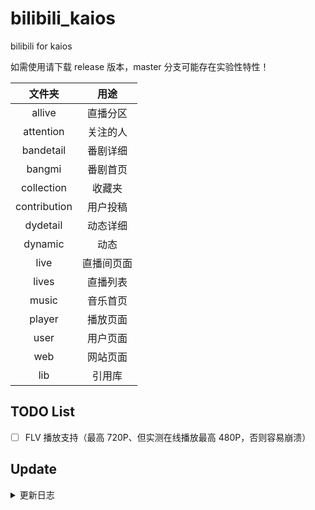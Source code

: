 # bilibili_kaios

bilibili for kaios

如需使用请下载 release 版本，master 分支可能存在实验性特性！

|    文件夹    |    用途    |
| :-: | :--: |
|    allive    |  直播分区  |
|  attention   |  关注的人  |
|  bandetail   |  番剧详细  |
|    bangmi    |  番剧首页  |
|  collection  |   收藏夹   |
| contribution |  用户投稿  |
|   dydetail   |  动态详细  |
|   dynamic    |    动态    |
|     live     | 直播间页面 |
|    lives     |  直播列表  |
|    music     |  音乐首页  |
|    player    |  播放页面  |
|     user     |  用户页面  |
|     web      |  网站页面  |
|     lib      |   引用库   |

## TODO List

- [ ] FLV 播放支持（最高 720P、但实测在线播放最高 480P，否则容易崩溃）

## Update

<details>
<summary>更新日志</summary>

### 1.0
版本：1.0
更新时间：2020-10-3
更新简介：
因为电脑文件丢失，不得不重写软件。更改了配色（从粉色变为蓝色）和原来丑不拉几的UI，增加了可用左右键操作的顶栏。提升了代码的可维护性。
主要功能如下：
1.获取B站电脑端首页视频
2.播放视频和观看弹幕（透明度不可调，弹幕无法关闭）
更新内容：
1.修改了UI
2.由使用<div>存储临时数据改为了用列表存储（我都不知道我是怎么想到用自定义标签的阴间方法的……）
3.提升了网络体验（更换服务器）


### 1.1
版本：1.1
更新时间：2020-10-31
更新简介：
为了让大家快点用上新版本，再加上马上期中考，更新有些仓促，新增的功能比较少。
本次更新添加了“关注”功能，完整的直播观看系统在做了
更新内容： 1.找回了关注功能，能在本地直接使用 UID 添加喜欢的 UP 主（不能和 B 站账号同步！） 2.在“直播”选项卡按“观看”键可以试试正在制作的看直播功能（用来测试的是“KPL 官方赛事直播间”），目前看直播功能如下： 1.如果 UP 主有在直播，可以正常低画质观看直播流（高画质 8110 带不动） 2.全屏观看直播


### 1.2
版本：1.2
更新时间：2021-1-30
更新简介：
这次更新间隔有点长，因为我有严重拖延症（沉迷 Arcara）。这次更新改进了一些细节，填了一些坑。
视频暂停神马的还暂时做不到（能获取到视频的文件位置，但叔叔做了跨域限制，只有 B 站自己的网址能正常访问。转发视频流神马的小带宽吃不消 Σ:3，以后试一下伪装包名）
有反馈说弹幕太多了看不到视频，含泪把弹幕关闭了
更新内容：
1.“首页推荐”选项卡更名“热门” 2.修复了无法正常退出程序的 bug 3.视频播放页面可以查看视频详情了 4.软件启动会自动检查更新，下一次更新可以直接在手机安装了（前提是安装了 Omni SD） 5.在非全屏页面下能看到状态栏了 6.可以观看已关注的 UP 主的直播流（暂时不提供 UP 主是否正在直播的查询）（反正出错你就退出来 Σ;3） 7.关闭了弹幕功能 8.视频播放窗口的音量调节按钮改到了右软键（直播页面仍然是 2 键）


### 1.3
版本：1.3
更新时间：2021-3-14
更新简介：
【应急更新】云服务器到期了，学生机续费次数用完了（哭）。马上之前的版本用不了了，现在用的是我自己搭建的服务器，使用体验会非常差，希望大家可以理解。
这期间应用响应时间多半在 10 秒以上，希望大家能等一下……
可能会有家里人拔电源线的情况，希望大家能够理解……
更新内容： 1.更换了服务器


### 1.4
版本：1.4
更新时间：等亿下
更新简介：



更新内容： 1.能显示关注的 UP 主的完整的视频列表 2.增加了搜索视频的功能 3.能播放分 P 视频的其它分集 4.能手动输入直播间号观看直播视频
1.4 更新补充：
更改接口请求方式，直接请求 b 站官方接口，不再由服务器中转！


### 1.5
版本：1.5
更新人：zixing
更新内容： 1.修改快捷键，播放界面 2 键提高音量，8 键降低音量。 2.可以删除添加或清空关注的主播和直播内容 3.直播更改为通过直播间 id 或者直播的用户进行添加,可以删除添加的直播间 4.注意：本版本更新更改了关注和直播的数据结构，会自动转化旧版的数据！ 5.修复视频评论内容，支持下一页操作 6.修改获取图片时的默认分辨率，使网络加载图片更加顺畅 7.主页视频支持切换三天热点或者七天热点 8.搜索支持下一页操作 9.查看 UP 主视频支持下一页操作


### 1.6
版本：1.6
更新人：zixing
更新内容： 1.现在直播可以加载出直播间信息并且可以查看直播弹幕了(需要手动刷新) 2.切换菜单时记住当前选中的项目。 3.视频可以暂停了（解析了视频直链，不再使用 B 站播放器）


### 1.8
版本 1.8
更新人：michael_eddy 1.现在你可以登录了。 2.登录后的一些操作：关注列表、评论、收藏夹、投稿。 3.支持看直播和发弹幕。 4.支持通过按钮“4”、“6”进行视频“快退”、“快进”。 5.支持番剧、国创、直播列表/分区。 6.番剧可以用 480P 看了，虽然支持 720P 但是实测很容易崩溃


### 1.8.1
版本 1.8.1
更新人：michael_eddy 1.添加视频弹幕，可以在分区-设置中开启或者关闭


### 1.8.2
版本 1.8.2
更新人：michael_eddy 1.添加直播弹幕，可以在分区-设置中开启或者关闭（视频弹幕关闭则直播弹幕也会关闭，但列表中弹幕仍会更新）

### 1.8.3
版本 1.8.3
更新人：michael_eddy 1.修改主界面去掉旧无用代码提高效率 2.增加播放器失败重新播放功能

</details>